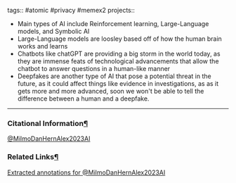 tags:: #atomic #privacy #memex2 projects::[](https://natmeng.github.io/memx2/atomic/@MilmoDanHernAlex2023AI/)


- Main types of AI include Reinforcement learning, Large-Language models, and Symbolic AI
- Large-Language models are loosley based off of how the human brain works and learns
- Chatbots like chatGPT are providing a big storm in the world today, as they are immense feats of technological advancements that allow the chatbot to answer questions in a human-like manner
- Deepfakes are another type of AI that pose a potential threat in the future, as it could affect things like evidence in investigations, as as it gets more and more advanced, soon we won't be able to tell the difference between a human and a deepfake.

---

### Citational Information[¶](https://natmeng.github.io/memx2/sources/@MilmoDanHernAlex2023AI/#citational-information "Permanent link")

[@MilmoDanHernAlex2023AI](https://natmeng.github.io/memx2/sources/@MilmoDanHernAlex2023AI/) 

### Related Links[¶](https://natmeng.github.io/memx2/atomic/ArtificialIntelligence/#related-links "Permanent link")
[Extracted annotations for @MilmoDanHernAlex2023AI](https://natmeng.github.io/memx2/annotations/@MilmoDanHernAlex2023AI/) 

